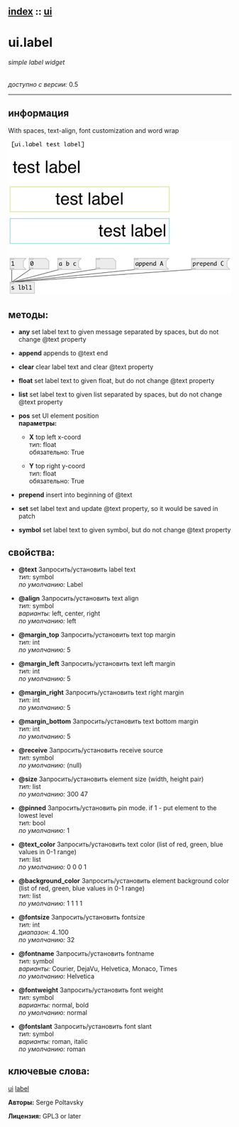 [index](index.html) :: [ui](category_ui.html)
---

# ui.label

###### simple label widget

*доступно с версии:* 0.5

---


## информация
With spaces, text-align, font customization and word wrap


[![example](../examples/img/ui.label.jpg)](../examples/pd/ui.label.pd)





## методы:

* **any**
set label text to given message separated by spaces, but do not change @text
property<br>

* **append**
appends to @text end<br>

* **clear**
clear label text and clear @text property<br>

* **float**
set label text to given float, but do not change @text property<br>

* **list**
set label text to given list separated by spaces, but do not change @text
property<br>

* **pos**
set UI element position<br>
  __параметры:__
  - **X** top left x-coord<br>
    тип: float <br>
    обязательно: True <br>

  - **Y** top right y-coord<br>
    тип: float <br>
    обязательно: True <br>

* **prepend**
insert into beginning of @text<br>

* **set**
set label text and update @text property, so it would be saved in patch<br>

* **symbol**
set label text to given symbol, but do not change @text property<br>




## свойства:

* **@text** 
Запросить/установить label text<br>
_тип:_ symbol<br>
_по умолчанию:_ Label<br>

* **@align** 
Запросить/установить text align<br>
_тип:_ symbol<br>
_варианты:_ left, center, right<br>
_по умолчанию:_ left<br>

* **@margin_top** 
Запросить/установить text top margin<br>
_тип:_ int<br>
_по умолчанию:_ 5<br>

* **@margin_left** 
Запросить/установить text left margin<br>
_тип:_ int<br>
_по умолчанию:_ 5<br>

* **@margin_right** 
Запросить/установить text right margin<br>
_тип:_ int<br>
_по умолчанию:_ 5<br>

* **@margin_bottom** 
Запросить/установить text bottom margin<br>
_тип:_ int<br>
_по умолчанию:_ 5<br>

* **@receive** 
Запросить/установить receive source<br>
_тип:_ symbol<br>
_по умолчанию:_ (null)<br>

* **@size** 
Запросить/установить element size (width, height pair)<br>
_тип:_ list<br>
_по умолчанию:_ 300 47<br>

* **@pinned** 
Запросить/установить pin mode. if 1 - put element to the lowest level<br>
_тип:_ bool<br>
_по умолчанию:_ 1<br>

* **@text_color** 
Запросить/установить text color (list of red, green, blue values in 0-1 range)<br>
_тип:_ list<br>
_по умолчанию:_ 0 0 0 1<br>

* **@background_color** 
Запросить/установить element background color (list of red, green, blue values in 0-1 range)<br>
_тип:_ list<br>
_по умолчанию:_ 1 1 1 1<br>

* **@fontsize** 
Запросить/установить fontsize<br>
_тип:_ int<br>
_диапазон:_ 4..100<br>
_по умолчанию:_ 32<br>

* **@fontname** 
Запросить/установить fontname<br>
_тип:_ symbol<br>
_варианты:_ Courier, DejaVu, Helvetica, Monaco, Times<br>
_по умолчанию:_ Helvetica<br>

* **@fontweight** 
Запросить/установить font weight<br>
_тип:_ symbol<br>
_варианты:_ normal, bold<br>
_по умолчанию:_ normal<br>

* **@fontslant** 
Запросить/установить font slant<br>
_тип:_ symbol<br>
_варианты:_ roman, italic<br>
_по умолчанию:_ roman<br>







## ключевые слова:

[ui](keywords/ui.html)
[label](keywords/label.html)






**Авторы:** Serge Poltavsky




**Лицензия:** GPL3 or later





